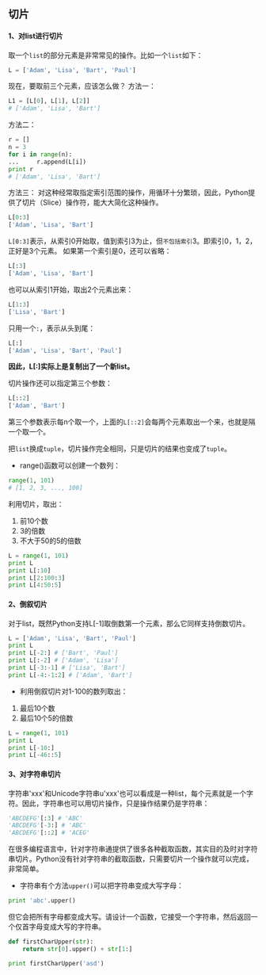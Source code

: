 ## 切片

#### 1、对list进行切片

取一个`list`的部分元素是非常常见的操作。比如一个`list`如下：
```Python {.line-numbers}
L = ['Adam', 'Lisa', 'Bart', 'Paul']
```
现在，要取前三个元素，应该怎么做？
方法一：
```Python {.line-numbers}
L1 = [L[0], L[1], L[2]]
# ['Adam', 'Lisa', 'Bart']
```

方法二：
```Python {.line-numbers}
r = []
n = 3
for i in range(n):
...     r.append(L[i])
print r
# ['Adam', 'Lisa', 'Bart']
```
方法三：
对这种经常取指定索引范围的操作，用循环十分繁琐，因此，Python提供了切片（Slice）操作符，能大大简化这种操作。
```Python {.line-numbers}
L[0:3]
['Adam', 'Lisa', 'Bart']
```
`L[0:3]`表示，从索引0开始取，值到索引3为止，但`不包括索引`3。即索引0，1，2，正好是3个元素。
如果第一个索引是0，还可以省略：
```Python {.line-numbers}
L[:3]
['Adam', 'Lisa', 'Bart']
```
也可以从索引1开始，取出2个元素出来：
```Python {.line-numbers}
L[1:3]
['Lisa', 'Bart']
```
只用一个`:`，表示从头到尾：
```Python {.line-numbers}
L[:]
['Adam', 'Lisa', 'Bart', 'Paul']
```
**因此，L[:]实际上是复制出了一个新list。**

切片操作还可以指定第三个参数：
```Python {.line-numbers}
L[::2]
['Adam', 'Bart']
```
第三个参数表示每n个取一个，上面的`L[::2]`会每两个元素取出一个来，也就是隔一个取一个。

把`list`换成`tuple`，切片操作完全相同，只是切片的结果也变成了`tuple`。

* range()函数可以创建一个数列：
```Python {.ine-numbers}
range(1, 101)
# [1, 2, 3, ..., 100]
```
利用切片，取出：
1. 前10个数
2. 3的倍数
3. 不大于50的5的倍数

```Python {.line-numbers}
L = range(1, 101)
print L
print L[:10]
print L[2:100:3]
print L[4:50:5]
```
#### 2、倒叙切片

对于list，既然Python支持L[-1]取倒数第一个元素，那么它同样支持倒数切片。

```Python {.line-numbers}
L = ['Adam', 'Lisa', 'Bart', 'Paul']
print L
print L[-2:] # ['Bart', 'Paul']
print L[:-2] # ['Adam', 'Lisa']
print L[-3:-1] # ['Lisa', 'Bart']
print L[-4:-1:2] # ['Adam', 'Bart']
```

* 利用倒叙切片对1-100的数列取出：
1. 最后10个数
2. 最后10个5的倍数
```Python {.line-numbers}
L = range(1, 101)
print L
print L[-10:]
print L[-46::5]
```
#### 3、对字符串切片

字符串'xxx'和Unicode字符串u'xxx'也可以看成是一种list，每个元素就是一个字符。因此，字符串也可以用切片操作，只是操作结果仍是字符串：

```Python {.line-numbers}
'ABCDEFG'[:3] # 'ABC'
'ABCDEFG'[-3:] # 'ABC'
'ABCDEFG'[::2] # 'ACEG'
```
在很多编程语言中，针对字符串通提供了很多各种截取函数，其实目的及时对字符串切片。Python没有针对字符串的截取函数，只需要切片一个操作就可以完成，非常简单。

* 字符串有个方法`upper()`可以把字符串变成大写字母：
```Python {.line-numbers}
print 'abc'.upper()
```
但它会把所有字母都变成大写。请设计一个函数，它接受一个字符串，然后返回一个仅首字母变成大写的字符串。
```Python {.line-numbers}
def firstCharUpper(str):
    return str[0].upper() + str[1:]

print firstCharUpper('asd')
```